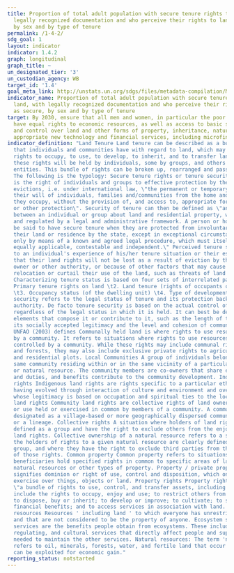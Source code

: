 ```yaml
---
title: Proportion of total adult population with secure tenure rights to land, with
  legally recognized documentation and who perceive their rights to land as secure,
  by sex and by type of tenure
permalink: /1-4-2/
sdg_goal: 1
layout: indicator
indicator: 1.4.2
graph: longitudinal
graph_title: ~
un_designated_tier: '3'
un_custodian_agency: WB
target_id: '1.4'
goal_meta_link: http://unstats.un.org/sdgs/files/metadata-compilation/Metadata-Goal-1.pdf
indicator_name: Proportion of total adult population with secure tenure rights to
  land, with legally recognized documentation and who perceive their rights to land
  as secure, by sex and by type of tenure
target: By 2030, ensure that all men and women, in particular the poor and the vulnerable,
  have equal rights to economic resources, as well as access to basic services, ownership
  and control over land and other forms of property, inheritance, natural resources,
  appropriate new technology and financial services, including microfinance.
indicator_definition: "Land Tenure Land tenure can be described as a bundle of rights
  that individuals and communities have with regard to land, which may include the
  rights to occupy, to use, to develop, to inherit, and to transfer land. Some of
  these rights will be held by individuals, some by groups, and others by political
  entities. This bundle of rights can be broken up, rearranged and passed on to others.
  The following is the typology: Secure tenure rights or tenure security Tenure security
  is the right of individuals and groups to effective protection by the state against
  evictions, i.e. under international law, \"the permanent or temporary removal against
  their will of individuals, families and/communities from the home and/or the land
  they occupy, without the provision of, and access to, appropriate form of legal
  or other protection\". Security of tenure can then be defined as \"an agreement
  between an individual or group about land and residential property, which is governed
  and regulated by a legal and administrative framework. A person or household can
  be said to have secure tenure when they are protected from involuntary removal from
  their land or residence by the state, except in exceptional circumstances, and then
  only by means of a known and agreed legal procedure, which must itself be objective,
  equally applicable, contestable and independent.\" Perceived tenure security refers
  to an individual's experience of his/her tenure situation or their estimated probability
  that their land rights will not be lost as a result of eviction by the state, land
  owner or other authority, or because of other factors that may cause involuntary
  relocation or curtail their use of the land, such as threats of land conflicts.
  Characterizing tenure status is based on four sets of interrelated parameters: \t1.
  Primary tenure rights on land \t2. Land tenure (rights of occupants on the land)
  \t3. Occupancy status (of the dwelling unit) \t4. Type of development Legal tenure
  security refers to the legal status of tenure and its protection backed up by state
  authority. De facto tenure security is based on the actual control of property,
  regardless of the legal status in which it is held. It can best be defined by the
  elements that compose it or contribute to it, such as the length of time of occupation,
  its socially accepted legitimacy and the level and cohesion of community organization.
  UNFAO (2003) defines Communally held land is where rights to use resources are held
  by a community. It refers to situations where rights to use resources are held and
  controlled by a community. While these rights may include communal rights to pastures
  and forests, they may also include exclusive private rights to agricultural land
  and residential plots. Local Communities A group of individuals belonging to the
  same community residing within or in the same vicinity of a particular parcel, property
  or natural resource. The community members are co-owners that share exclusive rights
  and duties, and benefits contribute to the community development. Indigenous land
  rights Indigenous land rights are rights specific to a particular ethnic group,
  having evolved through interaction of culture and environment and overseen by authorities
  whose legitimacy is based on occupation and spiritual ties to the locality. Community
  land rights Community land rights are collective rights of land ownership, access
  or use held or exercised in common by members of a community. A community may be
  designated as a village-based or more geographically dispersed community, or a clan
  or a lineage. Collective rights A situation where holders of land rights are clearly
  defined as a group and have the right to exclude others from the enjoyment of those
  land rights. Collective ownership of a natural resource refers to a situation where
  the holders of rights to a given natural resource are clearly defined as a collective
  group, and where they have the right to exclude third parties from the enjoyment
  of those rights. Common property Common property refers to situations in which entitled
  beneficiaries hold specified rights in common to specific areas of land, land-based
  natural resources or other types of property. Property / private property Property
  signifies dominion or right of use, control and disposition, which one may lawfully
  exercise over things, objects or land. Property rights Property rights refer to
  \"a bundle of rights to use, control, and transfer assets, including land. These
  include the rights to occupy, enjoy and use; to restrict others from entry or use;
  to dispose, buy or inherit; to develop or improve; to cultivate; to sublet; to realize
  financial benefits; and to access services in association with land. Open access
  resources Resources ' including land ' to which everyone has unrestricted access
  and that are not considered to be the property of anyone. Ecosystem services: Ecosystem
  services are the benefits people obtain from ecosystems. These include provisioning,
  regulating, and cultural services that directly affect people and supporting services
  needed to maintain the other services. Natural resources: The term 'natural resources'
  refers to oil, minerals, forests, water, and fertile land that occur in nature and
  can be exploited for economic gain."
reporting_status: notstarted
---
```

